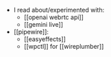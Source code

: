 - I read about/experimented with:
  - [[openai webrtc api]]
  - [[gemini live]]
- [[pipewire]]:
  - [[easyeffects]]
  - [[wpctl]] for [[wireplumber]]
